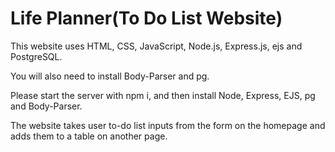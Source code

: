 # Life Planner(To Do List Website)

This website uses HTML, CSS, JavaScript, Node.js, Express.js, ejs and PostgreSQL.

You will also need to install Body-Parser and pg.

Please start the server with npm i, and then install Node, Express, EJS, pg and Body-Parser.

The website takes user to-do list inputs from the form on the homepage and adds them to a table on another page.  
